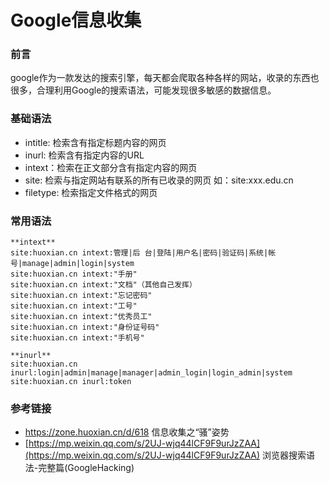 # Google信息收集

### 前言

google作为一款发达的搜索引擎，每天都会爬取各种各样的网站，收录的东西也很多，合理利用Google的搜索语法，可能发现很多敏感的数据信息。

### 基础语法

* intitle: 检索含有指定标题内容的网页
* inurl: 检索含有指定内容的URL
* intext：检索在正文部分含有指定内容的网页
* site: 检索与指定网站有联系的所有已收录的网页 如：site:xxx.edu.cn
* filetype: 检索指定文件格式的网页

### 常用语法

```
**intext**
site:huoxian.cn intext:管理|后 台|登陆|用户名|密码|验证码|系统|帐号|manage|admin|login|system
site:huoxian.cn intext:"手册"
site:huoxian.cn intext:"文档"（其他自己发挥）
site:huoxian.cn intext:"忘记密码"
site:huoxian.cn intext:"工号"
site:huoxian.cn intext:"优秀员工"
site:huoxian.cn intext:"身份证号码"
site:huoxian.cn intext:"手机号"

**inurl**
site:huoxian.cn inurl:login|admin|manage|manager|admin_login|login_admin|system
site:huoxian.cn inurl:token
```

### 参考链接

* https://zone.huoxian.cn/d/618 信息收集之“骚”姿势&#x20;
* [https://mp.weixin.qq.com/s/2UJ-wjq44lCF9F9urJzZAA](https://mp.weixin.qq.com/s/2UJ-wjq44lCF9F9urJzZAA) 浏览器搜索语法-完整篇(GoogleHacking)
